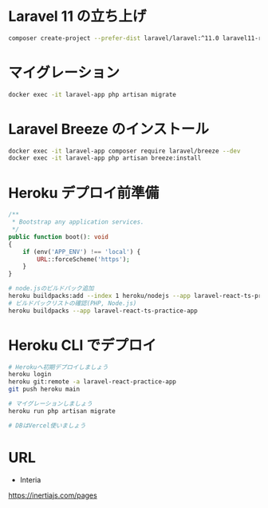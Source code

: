 # Laravel 11 の立ち上げ

```bash
composer create-project --prefer-dist laravel/laravel:^11.0 laravel11-react-messanger-app
```

# マイグレーション

```bash
docker exec -it laravel-app php artisan migrate
```

# Laravel Breeze のインストール

```bash
docker exec -it laravel-app composer require laravel/breeze --dev
docker exec -it laravel-app php artisan breeze:install
```

# Heroku デプロイ前準備

```php
/**
 * Bootstrap any application services.
 */
public function boot(): void
{
    if (env('APP_ENV') !== 'local') {
        URL::forceScheme('https');
    }
}
```

```bash
# node.jsのビルドパック追加
heroku buildpacks:add --index 1 heroku/nodejs --app laravel-react-ts-practice-app
# ビルドパックリストの確認(PHP, Node.js)
heroku buildpacks --app laravel-react-ts-practice-app
```

# Heroku CLI でデプロイ

```bash
# Herokuへ初期デプロイしましょう
heroku login
heroku git:remote -a laravel-react-practice-app
git push heroku main

# マイグレーションしましょう
heroku run php artisan migrate

# DBはVercel使いましょう
```

# URL

-   Interia

https://inertiajs.com/pages
